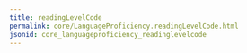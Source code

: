 ```yaml
---
title: readingLevelCode
permalink: core/LanguageProficiency.readingLevelCode.html
jsonid: core_languageproficiency_readinglevelcode
---
```

